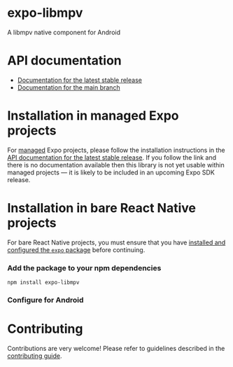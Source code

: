 # expo-libmpv

A libmpv native component for Android

# API documentation

- [Documentation for the latest stable release](https://docs.expo.dev/versions/latest/sdk/libmpv/)
- [Documentation for the main branch](https://docs.expo.dev/versions/unversioned/sdk/libmpv/)

# Installation in managed Expo projects

For [managed](https://docs.expo.dev/archive/managed-vs-bare/) Expo projects, please follow the installation instructions in the [API documentation for the latest stable release](#api-documentation). If you follow the link and there is no documentation available then this library is not yet usable within managed projects &mdash; it is likely to be included in an upcoming Expo SDK release.

# Installation in bare React Native projects

For bare React Native projects, you must ensure that you have [installed and configured the `expo` package](https://docs.expo.dev/bare/installing-expo-modules/) before continuing.

### Add the package to your npm dependencies

```
npm install expo-libmpv
```

### Configure for Android





# Contributing

Contributions are very welcome! Please refer to guidelines described in the [contributing guide]( https://github.com/expo/expo#contributing).
